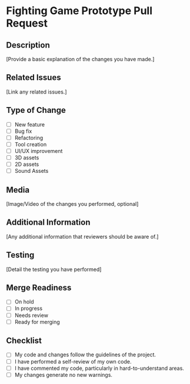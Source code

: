 # Fighting Game Prototype Pull Request

## Description
[Provide a basic explanation of the changes you have made.]

## Related Issues
[Link any related issues.]

## Type of Change
- [ ] New feature
- [ ] Bug fix
- [ ] Refactoring
- [ ] Tool creation
- [ ] UI/UX improvement
- [ ] 3D assets
- [ ] 2D assets
- [ ] Sound Assets

## Media
[Image/Video of the changes you performed, optional]

## Additional Information
[Any additional information that reviewers should be aware of.]

## Testing
[Detail the testing you have performed]

## Merge Readiness
- [ ] On hold
- [ ] In progress
- [ ] Needs review
- [ ] Ready for merging

## Checklist
- [ ] My code and changes follow the guidelines of the project.
- [ ] I have performed a self-review of my own code.
- [ ] I have commented my code, particularly in hard-to-understand areas.
- [ ] My changes generate no new warnings.
